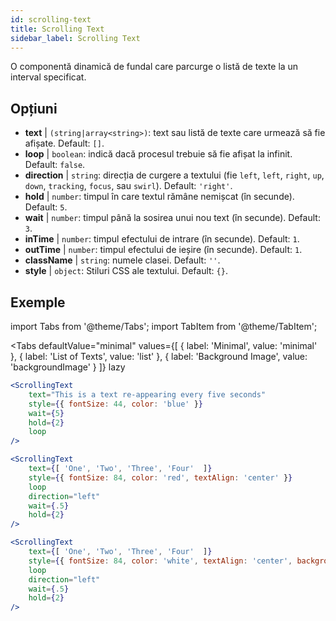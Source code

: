 ```yaml
---
id: scrolling-text
title: Scrolling Text
sidebar_label: Scrolling Text
---
```


O componentă dinamică de fundal care parcurge o listă de texte la un interval specificat.

## Opțiuni

* __text__ | `(string|array<string>)`: text sau listă de texte care urmează să fie afișate. Default: `[]`.
* __loop__ | `boolean`: indică dacă procesul trebuie să fie afișat la infinit. Default: `false`.
* __direction__ | `string`: direcția de curgere a textului (fie `left`, `left`, `right`, `up`, `down`, `tracking`, `focus`, sau `swirl`). Default: `'right'`.
* __hold__ | `number`: timpul în care textul rămâne nemișcat (în secunde). Default: `5`.
* __wait__ | `number`: timpul până la sosirea unui nou text (în secunde). Default: `3`.
* __inTime__ | `number`: timpul efectului de intrare (în secunde). Default: `1`.
* __outTime__ | `number`: timpul efectului de ieșire (în secunde). Default: `1`.
* __className__ | `string`: numele clasei. Default: `''`.
* __style__ | `object`: Stiluri CSS ale textului. Default: `{}`.


## Exemple


import Tabs from '@theme/Tabs';
import TabItem from '@theme/TabItem';

<Tabs
    defaultValue="minimal"
    values={[
        { label: 'Minimal', value: 'minimal' },
        { label: 'List of Texts', value: 'list' },
        { label: 'Background Image', value: 'backgroundImage' }
    ]}
    lazy
>

<TabItem value="minimal">

```jsx live
<ScrollingText
    text="This is a text re-appearing every five seconds"
    style={{ fontSize: 44, color: 'blue' }}
    wait={5}
    hold={2}
    loop
/>
```

</TabItem>

<TabItem value="list">

```jsx live
<ScrollingText
    text={[ 'One', 'Two', 'Three', 'Four'  ]}
    style={{ fontSize: 84, color: 'red', textAlign: 'center' }}
    loop
    direction="left"
    wait={.5}
    hold={2}
/>
```

</TabItem>

<TabItem value="backgroundImage">

```jsx live
<ScrollingText
    text={[ 'One', 'Two', 'Three', 'Four'  ]}
    style={{ fontSize: 84, color: 'white', textAlign: 'center', backgroundImage: 'url(https://bit.ly/3qlRgoR)', backgroundSize: '1200px 200px' }}
    loop
    direction="left"
    wait={.5}
    hold={2}
/>
```

</TabItem>

</Tabs>
